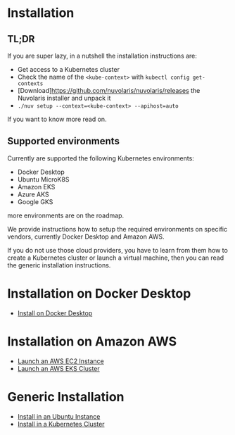 # Installation

## TL;DR

If you are super lazy, in a nutshell the installation instructions are:

- Get access to a Kubernetes cluster
- Check the name of the `<kube-context>` with `kubectl config get-contexts`
- [Download]https://github.com/nuvolaris/nuvolaris/releases the Nuvolaris installer and unpack it
- `./nuv setup --context=<kube-context> --apihost=auto`

If you want to know more read on.

## Supported environments

Currently are supported the following Kubernetes environments:

- Docker Desktop 
- Ubuntu MicroK8S
- Amazon EKS
- Azure AKS
- Google GKS

more environments are on the roadmap.

We provide instructions how to setup the required environments on specific vendors, currently Docker Desktop and Amazon AWS. 

If you do not use those cloud providers, you have to learn from them how to create a Kubernetes cluster or launch a virtual machine, then you can read the generic installation instructions.

# Installation on Docker Desktop

- [Install on Docker Desktop](Install_Docker_Desktop.md)

# Installation on Amazon AWS

- [Launch an AWS EC2 Instance](Launch_AWS_EC2.md)
- [Launch an AWS EKS Cluster](Launch_AWS_EKS.md)

# Generic Installation

- [Install in an Ubuntu Instance](Install_Ubuntu.md)
- [Install in a Kubernetes Cluster](Install_Kubernetes.md)

